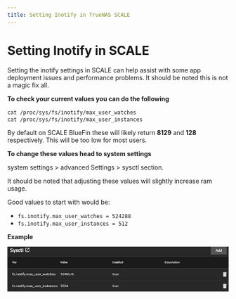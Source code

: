 ```yaml
---
title: Setting Inotify in TrueNAS SCALE
---
```

# Setting Inotify in SCALE

Setting the inotify settings in SCALE can help assist with some app deployment issues and performance problems.
It should be noted this is not a magic fix all.

**To check your current values you can do the following**

    cat /proc/sys/fs/inotify/max_user_watches
    cat /proc/sys/fs/inotify/max_user_instances

By default on SCALE BlueFin these will likely return **8129** and **128** respectively. This will be too low for most users.

**To change these values head to system settings**

system settings > advanced Settings > sysctl section.

It should be noted that adjusting these values will slightly increase ram usage.

Good values to start with would be:

- `fs.inotify.max_user_watches = 524288`
- `fs.inotify.max_user_instances = 512`

**Example**

![](./img/inotify.png)

